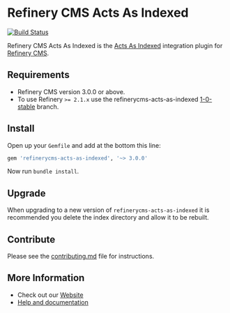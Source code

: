 # Refinery CMS Acts As Indexed

[![Build Status](https://travis-ci.org/refinery/refinerycms-acts-as-indexed.svg?branch=master)](https://travis-ci.org/refinery/refinerycms-acts-as-indexed)

Refinery CMS Acts As Indexed is the [Acts As Indexed](https://github.com/dougal/acts_as_indexed) integration plugin for [Refinery CMS](http://refinerycms.com).

## Requirements

* Refinery CMS version 3.0.0 or above.
* To use Refinery `>= 2.1.x` use the refinerycms-acts-as-indexed [1-0-stable](https://github.com/refinery/refinerycms-acts-as-indexed/tree/1-0-stable) branch.

## Install

Open up your ``Gemfile`` and add at the bottom this line:

```ruby
gem 'refinerycms-acts-as-indexed', '~> 3.0.0'
```

Now run `bundle install`.

## Upgrade

When upgrading to a new version of `refinerycms-acts-as-indexed` it is recommended you delete the index directory and allow it to be rebuilt.

## Contribute

Please see the [contributing.md](contributing.md) file for instructions.


## More Information
* Check out our [Website](http://refinerycms.com/)
* [Help and documentation](https://github.com/refinery/refinerycms#help-and-documentation)